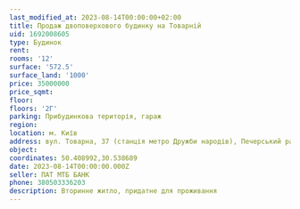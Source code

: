 ```yaml
---
last_modified_at: 2023-08-14T00:00:00+02:00
title: Продаж двоповерхового будинку на Товарній
uid: 1692008605
type: Будинок
rent:
rooms: '12'
surface: '572.5'
surface_land: '1000'
price: 35000000
price_sqmt:
floor:
floors: '2Г'
parking: Прибудинкова територія, гараж
region:
location: м. Київ
address: вул. Товарна, 37 (станція метро Дружби народів), Печерський район
object:
coordinates: 50.408992,30.538689
date: 2023-08-14T00:00:00.000Z
seller: ПАТ МТБ БАНК
phone: 380503336203
description: Вторинне житло, придатне для проживання
---
```

